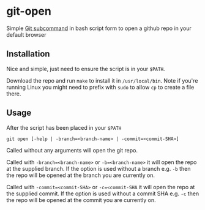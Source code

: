 # git-open
Simple [Git subcommand](https://web.mit.edu/git/git-doc/howto/new-command.html)
in bash script form to open a github repo in your default browser

## Installation

Nice and simple, just need to ensure the script is in your `$PATH`.

Download the repo and run `make` to install it in `/usr/local/bin`. Note if
you're running Linux you might need to prefix with `sudo` to allow `cp` to
create a file there.

## Usage

After the script has been placed in your `$PATH`

`git open [-help | -branch=<branch-name> | -commit=<commit-SHA>]`

Called without any arguments will open the git repo.

Called with `-branch=<branch-name>` or `-b=<branch-name>` it will open the repo
at the supplied branch. If the option is used without a branch e.g. `-b` then
the repo will be opened at the branch you are currently on.

Called with `-commit=<commit-SHA>` or `-c=<commit-SHA` it will open the repo at
the supplied commit. If the option is used without a commit SHA e.g. `-c` then
the repo will be opened at the commit you are currently on.
